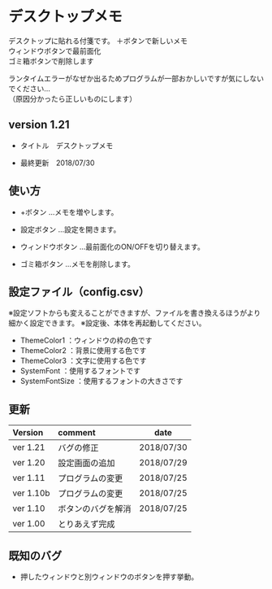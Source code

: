 # デスクトップメモ
デスクトップに貼れる付箋です。
＋ボタンで新しいメモ  
ウィンドウボタンで最前面化  
ゴミ箱ボタンで削除します  

ランタイムエラーがなぜか出るためプログラムが一部おかしいですが気にしないでください...  
（原因分かったら正しいものにします）



## version 1.21

- タイトル　デスクトップメモ

- 最終更新　2018/07/30



## 使い方
- +ボタン ...メモを増やします。

- 設定ボタン ...設定を開きます。

- ウィンドウボタン ...最前面化のON/OFFを切り替えます。

- ゴミ箱ボタン ...メモを削除します。

  

## 設定ファイル（config.csv）
※設定ソフトからも変えることができますが、ファイルを書き換えるほうがより細かく設定できます。
※設定後、本体を再起動してください。

- ThemeColor1	：ウィンドウの枠の色です
- ThemeColor2	：背景に使用する色です
- ThemeColor3	：文字に使用する色です
- SystemFont	：使用するフォントです
- SystemFontSize	：使用するフォントの大きさです



## 更新
| Version | comment | date |
|:-----------|:------------|:------------:|
|ver 1.21|バグの修正|2018/07/30|
|ver 1.20|設定画面の追加|2018/07/29|
|ver 1.11|プログラムの変更|2018/07/25|
|ver 1.10b|プログラムの変更|2018/07/25|
|ver 1.10|ボタンのバグを解消|2018/07/25|
|ver 1.00|とりあえず完成||



## 既知のバグ

- 押したウィンドウと別ウィンドウのボタンを押す挙動。
